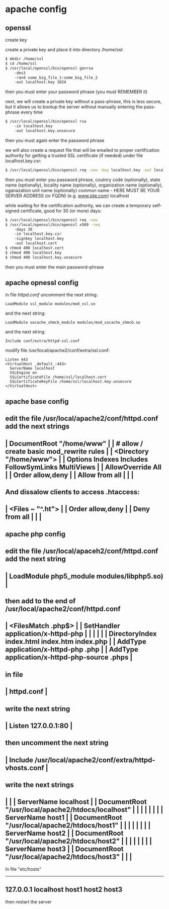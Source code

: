 # apache config

## openssl
create key
  
create a private key and place it into directory /home/ssl:
```sh
$ mkdir /home/ssl
$ cd /home/ssl
$ /usr/local/openssl/bin/openssl genrsa 
    -des3 
    -rand some_big_file_1:some_big_file_2 
    -out localhost.key 1024
```

then you must enter your password phrase (you must REMEMBER it)

next, we will create a private key without a pass-phrase, this is less secure, 
but it allows us to bootup the server without manually entering the pass-phrase every time
```sh
$ /usr/local/openssl/bin/openssl rsa 
    -in localhost.key
    -out localhost.key.unsecure
```

then you must again enter the password phrase

we will also create a request file that will be emailed to proper certification authority 
for getting a trusted SSL certificate (if needed) under file localhost.key.csr:
```sh
$ /usr/local/openssl/bin/openssl req -new -key localhost.key -out localhost.key.csr
```

then you must enter you password phrase, coutnry code (optionally), state name (optionally),
locality name (optionally), organization name (optionally), oganazation unit name (optionally)
common name - HERE MUST BE YOUR SERVER ADDRESS (or FQDN) (e.g. www.site.com) localhost

while waiting for the certification authority, we can create a temporary self-signed certificate,
good for 30 (or more) days: 
```sh
$ /usr/local/openssl/bin/openssl req -new 
$ /usr/local/openssl/bin/openssl x509 -req 
    -days 30 
    -in localhost.key.csr 
    -signkey localhost.key 
    -out localhost.cert 
$ chmod 400 localhost.cert
$ chmod 400 localhost.key
$ chmod 400 localhost.key.unsecure
```
then you must enter the main password-phrase


## apache opnessl config
in file *httpd.conf* uncomment the next string:
```
LoadModule ssl_module modules/mod_ssl.so
```

and the next string:
```
LoadModule socache_shmcb_module modules/mod_socache_shmcb.so
```

and the next string:
```
Include conf/extra/httpd-ssl.conf
```

modify file /usr/local/apache2/conf/extra/ssl.conf:
```
Listen 443
<VirtualHost _default_:443>
  ServerName localhost
  SSLEngine on
  SSLCertificateFile /home/ssl/localhost.cert
  SSLCertificateKeyFile /home/ssl/localhost.key.unsecure
</VirtualHost>
``` 

 
 apache base config
 ------------------
 
 edit the file /usr/local/apache2/conf/httpd.conf
 add the next strings
 ------------------------------------------------------------------------
 | DocumentRoot "/home/www"						|
 | # allow / create basic mod_rewrite rules				|
 | <Directory "/home/www">						|
 |   Options Indexes Includes FollowSymLinks MultiViews			|
 |   AllowOverride All							|
 |   Order allow,deny							|
 |   Allow from all							|
 | </Directory>								|
 ------------------------------------------------------------------------
 
 And dissalow clients to access .htaccess:
 ------------------------------------------------------------------------
 | <Files ~ "^.ht">							|
 |   Order allow,deny							|
 |   Deny from all							|
 | </Files>								|
 ------------------------------------------------------------------------
 
 apache php config
 -----------------

 edit the file /usr/local/apaceh2/conf/httpd.conf
 add the next string
 ------------------------------------------------------------------------
 | LoadModule php5_module modules/libphp5.so)				|
 ------------------------------------------------------------------------
 then add to the end of /usr/local/apache2/conf/httpd.conf
 ------------------------------------------------------------------------
 | <FilesMatch \.php$>							|
 |     SetHandler application/x-httpd-php 				|
 | </FilesMatch>							|
 |									|
 | DirectoryIndex index.html index.htm index.php 			|
 | AddType application/x-httpd-php .php					|
 | AddType application/x-httpd-php-source .phps				|
 ------------------------------------------------------------------------

 in file 
 ------------------------------------------------------------------------
 | httpd.conf								|
 ------------------------------------------------------------------------

 write the next string
 ------------------------------------------------------------------------
 | Listen 127.0.0.1:80							|
 ------------------------------------------------------------------------

 then uncomment the next string
 ------------------------------------------------------------------------
 | Include /usr/local/apache2/conf/extra/httpd-vhosts.conf		|
 ------------------------------------------------------------------------

 write the next strings
 ------------------------------------------------------------------------
 | <VirtualHost localhost:80>						|
 |	ServerName localhost						|
 |	DocumentRoot "/usr/local/apache2/htdocs/localhost"		|
 | </VirtualHost>							|
 |									|
 | <VirtualHost host1:80>						|
 |	ServerName host1						|
 |	DocumentRoot "/usr/local/apache2/htdocs/host1"			|
 | </VirtualHost>							|
 |									|
 | <VirtualHost host2:80>						|
 |	ServerName host2						|
 |	DocumentRoot "/usr/local/apache2/htdocs/host2"			|
 | </VirtualHost>							|
 |									|
 | <VirtualHost host3:80>						|
 |	ServerName host3						|
 |	DocumentRoot "/usr/local/apache2/htdocs/host3"			|
 | </VirtualHost>							|
 ------------------------------------------------------------------------

In file "etc/hosts"

----------------
127.0.0.1	localhost host1 host2 host3
--------------------
then restart the server
